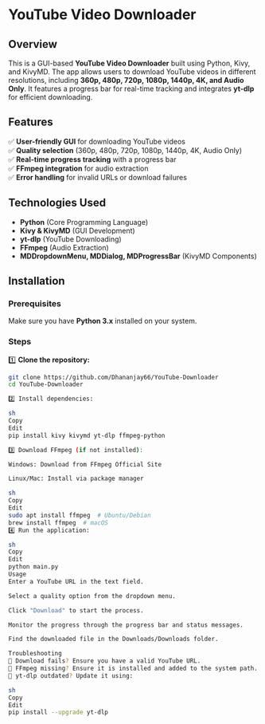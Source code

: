 # YouTube Video Downloader

## Overview

This is a GUI-based **YouTube Video Downloader** built using Python, Kivy, and KivyMD. The app allows users to download YouTube videos in different resolutions, including **360p, 480p, 720p, 1080p, 1440p, 4K, and Audio Only**. It features a progress bar for real-time tracking and integrates **yt-dlp** for efficient downloading.

## Features

✅ **User-friendly GUI** for downloading YouTube videos  
✅ **Quality selection** (360p, 480p, 720p, 1080p, 1440p, 4K, Audio Only)  
✅ **Real-time progress tracking** with a progress bar  
✅ **FFmpeg integration** for audio extraction  
✅ **Error handling** for invalid URLs or download failures  

## Technologies Used

- **Python** (Core Programming Language)  
- **Kivy & KivyMD** (GUI Development)  
- **yt-dlp** (YouTube Downloading)  
- **FFmpeg** (Audio Extraction)  
- **MDDropdownMenu, MDDialog, MDProgressBar** (KivyMD Components)  

## Installation

### Prerequisites

Make sure you have **Python 3.x** installed on your system.

### Steps

1️⃣ **Clone the repository:**
```sh
git clone https://github.com/Dhananjay66/YouTube-Downloader
cd YouTube-Downloader

2️⃣ Install dependencies:

sh
Copy
Edit
pip install kivy kivymd yt-dlp ffmpeg-python

3️⃣ Download FFmpeg (if not installed):

Windows: Download from FFmpeg Official Site

Linux/Mac: Install via package manager

sh
Copy
Edit
sudo apt install ffmpeg  # Ubuntu/Debian  
brew install ffmpeg  # macOS
4️⃣ Run the application:

sh
Copy
Edit
python main.py
Usage
Enter a YouTube URL in the text field.

Select a quality option from the dropdown menu.

Click "Download" to start the process.

Monitor the progress through the progress bar and status messages.

Find the downloaded file in the Downloads/Downloads folder.

Troubleshooting
🔹 Download fails? Ensure you have a valid YouTube URL.
🔹 FFmpeg missing? Ensure it is installed and added to the system path.
🔹 yt-dlp outdated? Update it using:

sh
Copy
Edit
pip install --upgrade yt-dlp
